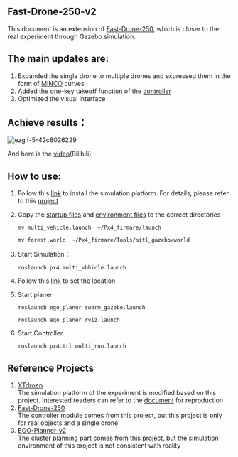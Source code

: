 ## **Fast-Drone-250-v2** 

This document is an extension of [Fast-Drone-250](https://github.com/ZJU-FAST-Lab/Fast-Drone-250), which is closer to the real experiment through Gazebo simulation. 

## The main updates are: 
1. Expanded the single drone to multiple drones and expressed them in the form of [MINCO](https://github.com/ZJU-FAST-Lab/EGO-Planner-v2) curves 
2. Added the one-key takeoff function of the [controller](https://github.com/ZJU-FAST-Lab/Fast-Drone-250/tree/master/src/realflight_modules/px4ctrl)
3. Optimized the visual interface

## Achieve results：
![ezgif-5-42c8026229](https://github.com/user-attachments/assets/75632834-749c-4a6a-b7a1-4f90fc709405)

And here is the [video](https://www.bilibili.com/video/BV1c4BRYtENh/?share_source=copy_web&vd_source=694800f4f1ae99186a15066decbc1bc2)(Bilibili)

## How to use: 
1. Follow this [link](https://www.yuque.com/xtdrone/manual_cn/install_scripts) to install the simulation platform. For details, please refer to this [project](https://github.com/robin-shaun/XTDrone)
2. Copy the [startup files](https://github.com/XXLiu-HNU/Fast-Drone-250-v2/blob/master/src/multi_vehicle.launch) and [environment files](https://github.com/XXLiu-HNU/Fast-Drone-250-v2/blob/master/src/forest.world) to the correct directories

   `mv multi_vehicle.launch  ~/Px4_firmare/launch`
   
   `mv forest.world  ~/Px4_firmare/Tools/sitl_gazebo/world`
3. Start Simulation：

   `roslaunch px4 multi_vbhicle.launch`

4. Follow this [link](https://www.yuque.com/xtdrone/manual_cn/pose_groundtruth) to set the location

5. Start planer

   `roslaunch ego_planer swarm_gazebo.launch`

   `roslaunch ego_planer rviz.launch`

5. Start Controller

   `roslaunch px4ctrl multi_run.launch`
   
## Reference Projects
1. [XTdroen](https://github.com/robin-shaun/XTDrone)   
The simulation platform of the experiment is modified based on this project. Interested readers can refer to the [document](https://www.yuque.com/xtdrone/manual_cn/install_scripts) for reproduction
2. [Fast-Drone-250](https://github.com/ZJU-FAST-Lab/Fast-Drone-250)   
The controller module comes from this project, but this project is only for real objects and a single drone
3. [EGO-Planner-v2](https://github.com/ZJU-FAST-Lab/EGO-Planner-v2)   
The cluster planning part comes from this project, but the simulation environment of this project is not consistent with reality
